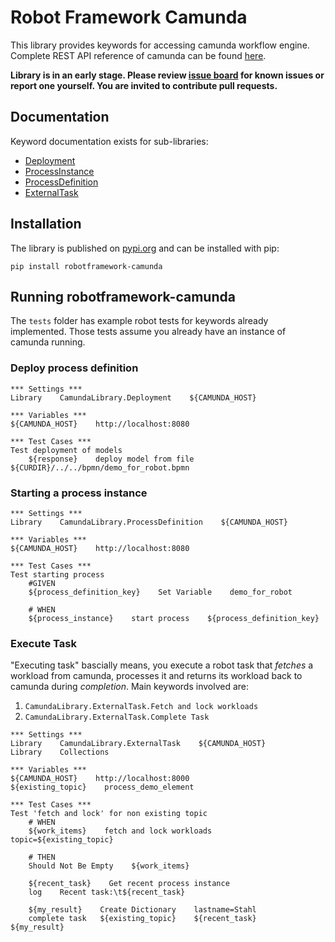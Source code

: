 # Robot Framework Camunda

This library provides keywords for accessing camunda workflow engine. Complete REST API reference of camunda 
can be found [here](https://docs.camunda.org/manual/7.5/reference/rest/).

**Library is in an early stage. Please review [issue board](https://gitlab.com/postadress/robotframework/robotframework-camunda/-/issues) for known issues or report one yourself. You are 
invited to contribute pull requests.**

## Documentation
Keyword documentation exists for sub-libraries:
- [Deployment](https://postadress.gitlab.io/robotframework/robotframework-camunda/keywords/deployment/)
- [ProcessInstance](https://postadress.gitlab.io/robotframework/robotframework-camunda/keywords/processinstance/)
- [ProcessDefinition](https://postadress.gitlab.io/robotframework/robotframework-camunda/keywords/processdefinition/)
- [ExternalTask](https://postadress.gitlab.io/robotframework/robotframework-camunda/keywords/externaltask/)

## Installation
The library is published on [pypi.org](https://pypi.org/project/robotframework-camunda/) and can be installed with pip:
```
pip install robotframework-camunda
```

## Running robotframework-camunda
The `tests` folder has example robot tests for keywords already implemented. Those tests assume you already have an 
instance of camunda running.

### Deploy process definition
```robot
*** Settings ***
Library    CamundaLibrary.Deployment    ${CAMUNDA_HOST}

*** Variables ***
${CAMUNDA_HOST}    http://localhost:8080

*** Test Cases ***
Test deployment of models
    ${response}    deploy model from file    ${CURDIR}/../../bpmn/demo_for_robot.bpmn
```

### Starting a process instance
```robot
*** Settings ***
Library    CamundaLibrary.ProcessDefinition    ${CAMUNDA_HOST}

*** Variables ***
${CAMUNDA_HOST}    http://localhost:8080

*** Test Cases ***
Test starting process
    #GIVEN
    ${process_definition_key}    Set Variable    demo_for_robot

    # WHEN
    ${process_instance}    start process    ${process_definition_key}
```

### Execute Task
"Executing task" bascially means, you execute a robot task that *fetches* a workload from camunda, processes it and 
returns its workload back to camunda during *completion*. Main keywords involved are:
1. `CamundaLibrary.ExternalTask.Fetch and lock workloads`
1. `CamundaLibrary.ExternalTask.Complete Task`

```robot
*** Settings ***
Library    CamundaLibrary.ExternalTask    ${CAMUNDA_HOST}
Library    Collections

*** Variables ***
${CAMUNDA_HOST}    http://localhost:8000
${existing_topic}    process_demo_element

*** Test Cases ***
Test 'fetch and lock' for non existing topic
    # WHEN
    ${work_items}    fetch and lock workloads   topic=${existing_topic}

    # THEN
    Should Not Be Empty    ${work_items}

    ${recent_task}    Get recent process instance
    log    Recent task:\t${recent_task}

    ${my_result}    Create Dictionary    lastname=Stahl
    complete task   ${existing_topic}    ${recent_task}    ${my_result}
```